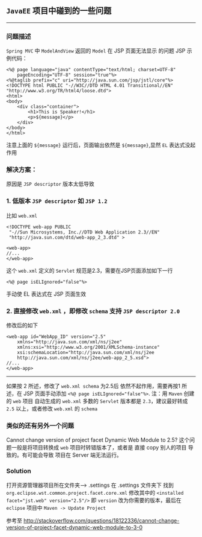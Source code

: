 ## `JavaEE` 项目中碰到的一些问题

---
### 问题描述
`Spring MVC` 中 `ModelAndView` 返回的 `Model` 在 JSP 页面无法显示 的问题
JSP 示例代码：

    <%@ page language="java" contentType="text/html; charset=UTF-8"
    	pageEncoding="UTF-8" session="true"%>
    <%@taglib prefix="c" uri="http://java.sun.com/jsp/jstl/core"%>
    <!DOCTYPE html PUBLIC "-//W3C//DTD HTML 4.01 Transitional//EN" "http://www.w3.org/TR/html4/loose.dtd">
    <html>
    <body>
    	<div class="container">
    		<h1>This is Speaker!</h1>
    		<p>${message}</p>
    	</div>
    </body>
    </html>
注意上面的 `${message}` 运行后，页面输出依然是 `${message}`,显然 `EL` 表达式没起作用
### 解决方案：
原因是 `JSP descriptor` 版本太低导致
### 1. 低版本 `JSP descriptor` 如 `JSP 1.2` 
比如 `web.xml`

    <!DOCTYPE web-app PUBLIC
     "-//Sun Microsystems, Inc.//DTD Web Application 2.3//EN"
     "http://java.sun.com/dtd/web-app_2_3.dtd" >
     
    <web-app>
    //...
    </web-app>
这个 `web.xml` 定义的 `Servlet` 规范是2.3，需要在JSP页面添加如下一行

    <%@ page isELIgnored="false"%>
手动使 EL 表达式在 JSP 页面生效
### 2. 直接修改 `web.xml` ，即修改 `schema` 支持 `JSP descriptor 2.0`
修改后的如下

    <web-app id="WebApp_ID" version="2.5" 
    	xmlns="http://java.sun.com/xml/ns/j2ee" 
    	xmlns:xsi="http://www.w3.org/2001/XMLSchema-instance" 
    	xsi:schemaLocation="http://java.sun.com/xml/ns/j2ee 
    	http://java.sun.com/xml/ns/j2ee/web-app_2_5.xsd">
    //...
    </web-app>

---
如果按 2 所述，修改了 `web.xml schema` 为2.5后 依然不起作用，需要再按1 所述，在 JSP 页面手动添加 `<%@ page isELIgnored="false"%>`.
注：用 `Maven` 创建的 `web` 项目 自动生成的 `web.xml` 多数的 `Servlet` 版本都是 `2.3`，建议最好转成 `2.5` 以上，或者修改 `web.xml` 的 `schema`

### 类似的还有另外一个问题
Cannot change version of project facet Dynamic Web Module to 2.5?
这个问题一般是将项目转换成 `web` 项目时转错版本了，或者是 直接 copy 别人的项目 导致的。有可能会导致 项目在 Server 端无法运行。
### Solution
打开资源管理器项目所在文件夹--> .settings 
在 .settings 文件夹下 找到 `org.eclipse.wst.common.project.facet.core.xml` 修改其中的 `<installed facet="jst.web" version="2.5"/>` 即 `version` 改为你需要的版本，最后在 `eclipse` 项目中 `Maven -> Update Project`

参考至 http://stackoverflow.com/questions/18122336/cannot-change-version-of-project-facet-dynamic-web-module-to-3-0






